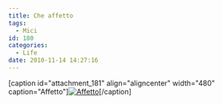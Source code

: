 ```yaml
---
title: Che affetto
tags:
  - Mici
id: 180
categories:
  - Life
date: 2010-11-14 14:27:16
---
```


[caption id="attachment_181" align="aligncenter" width="480" caption="Affetto"][![Affetto](/images/2010/11/20101114-0224181.jpg "Affetto")](/images/2010/11/20101114-0224181.jpg)[/caption]